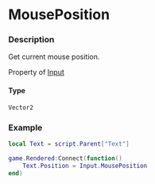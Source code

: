 # MousePosition

### Description

Get current mouse position.

Property of [Input](../../)

#### Type

`Vector2`

### Example

```lua
local Text = script.Parent["Text"]

game.Rendered:Connect(function()
    Text.Position = Input.MousePosition
end)
```
